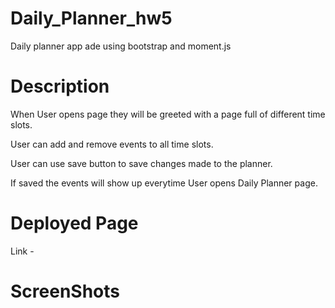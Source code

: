 # Daily_Planner_hw5
Daily planner app ade using bootstrap and moment.js
# Description

When User opens page they will be greeted with a page full of different time slots.

User can add and remove events to all time slots.

User can use save button to save changes made to the planner.

If saved the events will show up everytime User opens Daily Planner page.

# Deployed Page
Link - 

# ScreenShots